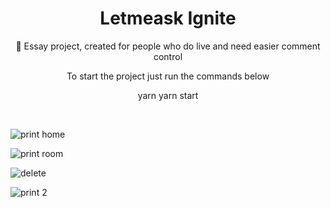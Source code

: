 <h1 align="center">Letmeask Ignite</h1>

<p align="center">💭 Essay project, created for people who do live and need easier comment control</p>

<p align="center">To start the project just run the commands below</p>

<p display="flex" align="center">
  yarn 
  yarn start
</p>

<br/>

![print home](https://user-images.githubusercontent.com/68617133/123531078-d7b1d280-d6d7-11eb-83f7-db61848aab29.png)

![print room](https://user-images.githubusercontent.com/68617133/123531112-2fe8d480-d6d8-11eb-8d2f-89947eb9f422.png)

![delete](https://user-images.githubusercontent.com/68617133/123531140-776f6080-d6d8-11eb-9baf-0fd4cf010e8a.png)

![print 2](https://user-images.githubusercontent.com/68617133/123531147-82c28c00-d6d8-11eb-9fad-d59dd11c44b7.png)


